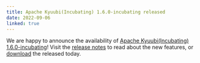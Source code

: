 ```yaml
---
title: Apache Kyuubi(Incubating) 1.6.0-incubating released
date: 2022-09-06
linked: true
---
```

<!---
  Licensed under the Apache License, Version 2.0 (the "License");
  you may not use this file except in compliance with the License.
  You may obtain a copy of the License at

   http://www.apache.org/licenses/LICENSE-2.0

  Unless required by applicable law or agreed to in writing, software
  distributed under the License is distributed on an "AS IS" BASIS,
  WITHOUT WARRANTIES OR CONDITIONS OF ANY KIND, either express or implied.
  See the License for the specific language governing permissions and
  limitations under the License. See accompanying LICENSE file.
-->

We are happy to announce the availability of [Apache Kyuubi(Incubating) 1.6.0-incubating](/release/1.6.0-incubating.html)! Visit the [release notes](/release/1.6.0-incubating.html) to read about the new features, or [download](/releases.html) the released today.

